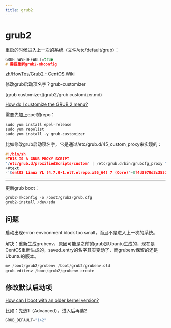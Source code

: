 ```yaml
---
title: grub2
---
```


# grub2

重启的时候进入上一次的系统（文件/etc/default/grub）：

```c
GRUB_SAVEDEFAULT=true
# 需要重新grub2-mkconfig
```

[zh/HowTos/Grub2 - CentOS Wiki](https://wiki.centos.org/zh/HowTos/Grub2)

修改grub启动项名字？grub-customizer

[grub customizer](grub2/grub customizer.md)

[How do I customize the GRUB 2 menu?](https://askubuntu.com/questions/532238/how-do-i-customize-the-grub-2-menu)

需要先加上epel的repo：

```c
sudo yum install epel-release
sudo yum repolist
sudo yum install -y grub-customizer
```

比如修改grub启动项名字，它是通过/etc/grub.d/45_custom_proxy来实现的：

```c
#!/bin/sh
#THIS IS A GRUB PROXY SCRIPT
'/etc/grub.d/proxifiedScripts/custom' | /etc/grub.d/bin/grubcfg_proxy "+*
+#text
-'CentOS Linux YL (4.7.0-1.el7.elrepo.x86_64) 7 (Core)'~8f4d3970d3c3552323a28f47e64f851e~ as 'CentOS Linux (4.7.0-1.el7.elrepo.x86_64) 7 (Core)'
```

---

更新grub boot：

```c
grub2-mkconfig -o /boot/grub2/grub.cfg
grub2-install /dev/sda
```

## 问题

启动出现error: environment block too small，而且不是进入上一次的系统。

解决：重新生成grubenv，原因可能是之前的grub是Ubuntu生成的，现在是CentOS重新生成的，saved_entry的名字其实变动了，而grubenv保留的还是Ubuntu的版本。

```c
mv /boot/grub2/grubenv /boot/grub2/grubenv.old
grub-editenv /boot/grub2/grubenv create
```

## 修改默认启动项

[How can I boot with an older kernel version?](https://askubuntu.com/questions/82140/how-can-i-boot-with-an-older-kernel-version)

比如：先选1（Advanced），进入后再选2

```jsx
GRUB_DEFAULT="1>2"
```